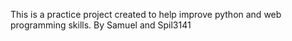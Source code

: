 This is a practice project created to help improve python and web programming skills.
By Samuel and Spil3141

